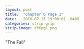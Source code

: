 ```yaml
---
layout: post
title:  "Chapter 6 Page 1"
date:   2016-07-15 19:00:01 -0400
categories: strip grip
strip-image: ch6pg1.png
---
```

"The Fall" 
